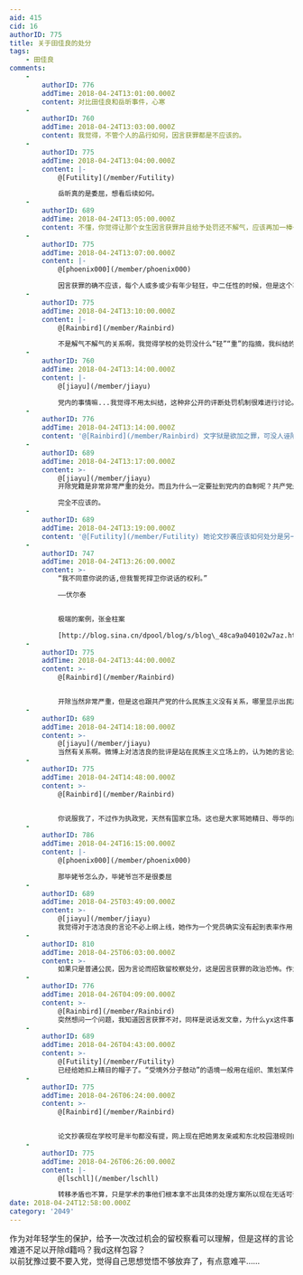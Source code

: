 ```yaml
---
aid: 415
cid: 16
authorID: 775
title: 关于田佳良的处分
tags:
    - 田佳良
comments:
    -
        authorID: 776
        addTime: 2018-04-24T13:01:00.000Z
        content: 对比田佳良和岳昕事件，心寒
    -
        authorID: 760
        addTime: 2018-04-24T13:03:00.000Z
        content: 我觉得，不管个人的品行如何，因言获罪都是不应该的。
    -
        authorID: 775
        addTime: 2018-04-24T13:04:00.000Z
        content: |-
            @[Futility](/member/Futility)

            岳昕真的是委屈，想看后续如何。
    -
        authorID: 689
        addTime: 2018-04-24T13:05:00.000Z
        content: 不懂，你觉得让那个女生因言获罪并且给予处罚还不解气，应该再加一棒子？文字狱很好玩？
    -
        authorID: 775
        addTime: 2018-04-24T13:07:00.000Z
        content: |-
            @[phoenix000](/member/phoenix000)

            因言获罪的确不应该，每个人或多或少有年少轻狂，中二任性的时候，但是这个事件与同类事件对比起来，再想想它的影响，处理结果真的是不合适。
    -
        authorID: 775
        addTime: 2018-04-24T13:10:00.000Z
        content: |-
            @[Rainbird](/member/Rainbird)

            不是解气不解气的关系啊，我觉得学校的处罚没什么“轻”“重”的指摘，我纠结的是党内自制是个什么水平，党内有什么机制或条款处理这样的情况吗？
    -
        authorID: 760
        addTime: 2018-04-24T13:14:00.000Z
        content: |-
            @[jiayu](/member/jiayu)

            党内的事情嘛...我觉得不用太纠结，这种非公开的评断处罚机制很难进行讨论。
    -
        authorID: 776
        addTime: 2018-04-24T13:14:00.000Z
        content: '@[Rainbird](/member/Rainbird) 文字狱是欲加之罪，可没人诬陷他，没人要求他去抄论文。'
    -
        authorID: 689
        addTime: 2018-04-24T13:17:00.000Z
        content: >-
            @[jiayu](/member/jiayu)
            开除党籍是非常非常严重的处分。而且为什么一定要扯到党内的自制呢？共产党是民族主义的政党吗？  

            完全不应该的。
    -
        authorID: 689
        addTime: 2018-04-24T13:19:00.000Z
        content: '@[Futility](/member/Futility) 她论文抄袭应该如何处分是另一回事。'
    -
        authorID: 747
        addTime: 2018-04-24T13:26:00.000Z
        content: >-
            “我不同意你说的话,但我誓死捍卫你说话的权利。”  

            ——伏尔泰


            极端的案例，张金柱案  

            [http://blog.sina.cn/dpool/blog/s/blog\_48ca9a040102w7az.html](http://blog.sina.cn/dpool/blog/s/blog_48ca9a040102w7az.html)
    -
        authorID: 775
        addTime: 2018-04-24T13:44:00.000Z
        content: >-
            @[Rainbird](/member/Rainbird)


            开除当然非常严重，但是这也跟共产党的什么民族主义没有关系，哪里显示出民族主义？我指的的自制：是对新党员的选拔培养，处罚决断，选进来了，怎么管？
    -
        authorID: 689
        addTime: 2018-04-24T14:18:00.000Z
        content: >-
            @[jiayu](/member/jiayu)
            当然有关系啊。微博上对洁洁良的批评是站在民族主义立场上的，认为她的言论是“精日”、“辱华”等等，但别忘了，工人阶级没有祖国，共产主义者不是狭隘的民族主义者。如果用党内制度对洁洁良的言论进行处罚，共产党就背离了它的初衷。
    -
        authorID: 775
        addTime: 2018-04-24T14:48:00.000Z
        content: >-
            @[Rainbird](/member/Rainbird)


            你说服我了，不过作为执政党，天然有国家立场。这也是大家骂她精日、辱华的原因，很多人自然而然的站在国家立场上骂她，民族主义也是无意识的，其实她未必真的“精日”，但是她的确说错话了，抄袭也是事实，相对于这个问题，学术不端该怎么处罚？
    -
        authorID: 786
        addTime: 2018-04-24T16:15:00.000Z
        content: |-
            @[phoenix000](/member/phoenix000)

            那毕姥爷怎么办，毕姥爷岂不是很委屈
    -
        authorID: 689
        addTime: 2018-04-25T03:49:00.000Z
        content: >-
            @[jiayu](/member/jiayu)
            我觉得对于洁洁良的言论不必上纲上线，她作为一个党员确实没有起到表率作用，视为当街骂人作批评教育即可。从外人的角度看，是洁洁良的不雅言论比较严重，还是她所批评的扔垃圾不文明行为更损国家形象呢？论文抄袭的事情应该交给学校的专门制度处理。
    -
        authorID: 810
        addTime: 2018-04-25T06:03:00.000Z
        content: >-
            如果只是普通公民，因为言论而招致留校察处分，这是因言获罪的政治恐怖。作为一名党员，因为言论而招致留党察看，那是共产党内的事情，我作为群众不作评论。而我最大的关注点在于论文抄袭以及各种保研、录取等流程的合规性问题，在才是涉及到更多人利益的方面。然而各方貌似都是在避重就轻，官方和官媒都是在带民族主义的节奏转移矛盾。
    -
        authorID: 776
        addTime: 2018-04-26T04:09:00.000Z
        content: >-
            @[Rainbird](/member/Rainbird)
            突然想问一个问题，我知道因言获罪不对，同样是说话发文章，为什么yx这件事会被校方认定存在受境外分子鼓动，而田佳良作为党员说出这些辱骂国人的话，却没有给她扣上这个大帽子？如果要是以这个由头说她的话，怎么着这个处分都是轻了的
    -
        authorID: 689
        addTime: 2018-04-26T04:43:00.000Z
        content: >-
            @[Futility](/member/Futility)
            已经给她扣上精日的帽子了。“受境外分子鼓动”的语境一般用在组织、策划某件群体行动上。我讨厌研究如何给别人扣帽子的问题。
    -
        authorID: 775
        addTime: 2018-04-26T06:24:00.000Z
        content: >-
            @[Rainbird](/member/Rainbird)


            论文抄袭现在学校可是半句都没有提，网上现在把她男友亲戚和东北校园潜规则的体制的八了一圈，不知结果会如何，英烈保护法在日程上了，学术保护还遥遥无期...
    -
        authorID: 775
        addTime: 2018-04-26T06:26:00.000Z
        content: |-
            @[lschll](/member/lschll)

            转移矛盾也不算，只是学术的事他们根本拿不出具体的处理方案所以现在无话可讲，先把英烈保护法发出来溜一圈。
date: 2018-04-24T12:58:00.000Z
category: '2049'
---
```


作为对年轻学生的保护，给予一次改过机会的留校察看可以理解，但是这样的言论难道不足以开除d籍吗？我d这样包容？  
以前犹豫过要不要入党，觉得自己思想觉悟不够放弃了，有点意难平……
